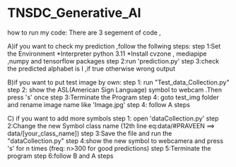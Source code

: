 # TNSDC_Generative_AI

how to run my code:
There are 3 segement of code ,

A)if you want to check my prediction ,follow the follwing steps:
step 1:Set the Environment 
          *Interpreter python 3.11
          *Install cvzone , mediapipe ,numpy and tensorflow packages
step 2:run 'prediction.py'
step 3:check the predicted alphabet is I ,if true otherwise wrong output

B)if you want to put test image by own:
step 1: run "Test_data_Collection.py"
step 2: show the ASL(American Sign Language) symbol to webcam .Then press 's' once
step 3:Terminate the Program
step 4: goto test_img folder and rename image name like 'Image.jpg'
step 4: follow A steps

C) if you want to add more symbols 
step 1: open 'dataCollection.py' 
step 2:Change the new Symbol class name (12th line eq:data/#PRAVEEN ==> data/[your_class_name])
step 3:Save the file and run the "dataCollection.py"
step 4:show the new symbol to webcamera and press 's' for n times (freq: n>300 for good predictions)
step 5:Terminate the program
step 6:follow B and A steps
